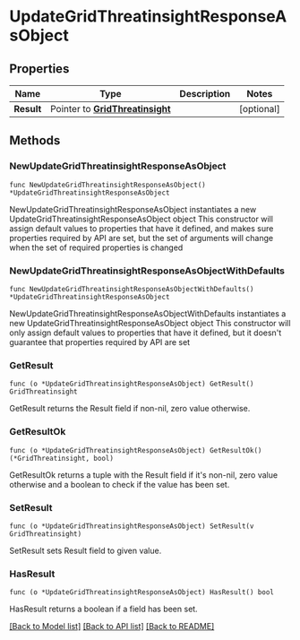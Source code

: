 # UpdateGridThreatinsightResponseAsObject

## Properties

Name | Type | Description | Notes
------------ | ------------- | ------------- | -------------
**Result** | Pointer to [**GridThreatinsight**](GridThreatinsight.md) |  | [optional] 

## Methods

### NewUpdateGridThreatinsightResponseAsObject

`func NewUpdateGridThreatinsightResponseAsObject() *UpdateGridThreatinsightResponseAsObject`

NewUpdateGridThreatinsightResponseAsObject instantiates a new UpdateGridThreatinsightResponseAsObject object
This constructor will assign default values to properties that have it defined,
and makes sure properties required by API are set, but the set of arguments
will change when the set of required properties is changed

### NewUpdateGridThreatinsightResponseAsObjectWithDefaults

`func NewUpdateGridThreatinsightResponseAsObjectWithDefaults() *UpdateGridThreatinsightResponseAsObject`

NewUpdateGridThreatinsightResponseAsObjectWithDefaults instantiates a new UpdateGridThreatinsightResponseAsObject object
This constructor will only assign default values to properties that have it defined,
but it doesn't guarantee that properties required by API are set

### GetResult

`func (o *UpdateGridThreatinsightResponseAsObject) GetResult() GridThreatinsight`

GetResult returns the Result field if non-nil, zero value otherwise.

### GetResultOk

`func (o *UpdateGridThreatinsightResponseAsObject) GetResultOk() (*GridThreatinsight, bool)`

GetResultOk returns a tuple with the Result field if it's non-nil, zero value otherwise
and a boolean to check if the value has been set.

### SetResult

`func (o *UpdateGridThreatinsightResponseAsObject) SetResult(v GridThreatinsight)`

SetResult sets Result field to given value.

### HasResult

`func (o *UpdateGridThreatinsightResponseAsObject) HasResult() bool`

HasResult returns a boolean if a field has been set.


[[Back to Model list]](../README.md#documentation-for-models) [[Back to API list]](../README.md#documentation-for-api-endpoints) [[Back to README]](../README.md)


